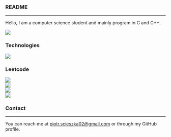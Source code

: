 
### README
---
Hello, I am a computer science student and mainly program in C and C++.

![](https://komarev.com/ghpvc/?username=pscieszka&color=blueviolet)


### Technologies

  <a href="https://skillicons.dev">
    <img src="https://skillicons.dev/icons?i=git,github,c,cpp,cs,dotnet,html,css,py" />
  </a>

### Leetcode
![](https://badges.peiyuan.ch/leetcode/laylow28inches/solved)\
![](https://badges.peiyuan.ch/leetcode/laylow28inches/solved?difficulty=easy)\
![](https://badges.peiyuan.ch/leetcode/laylow28inches/solved?difficulty=medium)\
![](https://badges.peiyuan.ch/leetcode/laylow28inches/solved?difficulty=hard)


### Contact
---
You can reach me at piotr.scieszka02@gmail.com or through my GitHub profile.
